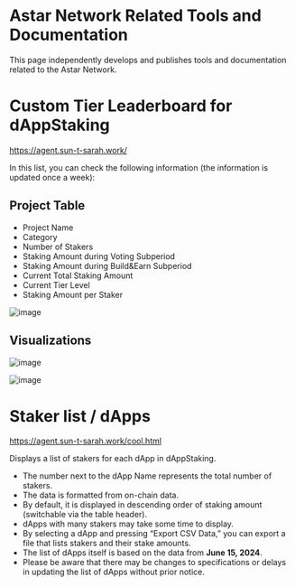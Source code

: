 # Astar Network Related Tools and Documentation

This page independently develops and publishes tools and documentation related to the Astar Network.

Custom Tier Leaderboard for dAppStaking
=============

https://agent.sun-t-sarah.work/

In this list, you can check the following information (the information is updated once a week):

## Project Table
- Project Name
- Category
- Number of Stakers
- Staking Amount during Voting Subperiod
- Staking Amount during Build&Earn Subperiod
- Current Total Staking Amount
- Current Tier Level
- Staking Amount per Staker

![image](https://github.com/tksarah/bc/assets/11060137/fd59ec2b-4824-4d04-b8d3-6de180dbf574)


## Visualizations

![image](https://github.com/tksarah/bc/assets/11060137/767c075b-06e3-45ed-885d-40842f880edd)

![image](https://github.com/tksarah/bc/assets/11060137/0f50e0e3-8903-43d7-a0a5-53afb3d52733)

Staker list / dApps
=============

https://agent.sun-t-sarah.work/cool.html

Displays a list of stakers for each dApp in dAppStaking.

- The number next to the dApp Name represents the total number of stakers.
- The data is formatted from on-chain data.
- By default, it is displayed in descending order of staking amount (switchable via the table header).
- dApps with many stakers may take some time to display.
- By selecting a dApp and pressing “Export CSV Data,” you can export a file that lists stakers and their stake amounts.
- The list of dApps itself is based on the data from **June 15, 2024**.
- Please be aware that there may be changes to specifications or delays in updating the list of dApps without prior notice.
